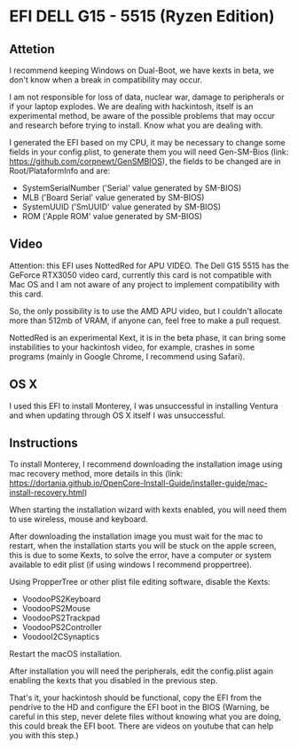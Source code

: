 # EFI DELL G15 - 5515 (Ryzen Edition)

## Attetion
I recommend keeping Windows on Dual-Boot, we have kexts in beta, we don't know when a break in compatibility may occur.

I am not responsible for loss of data, nuclear war, damage to peripherals or if your laptop explodes. We are dealing with hackintosh, itself is an experimental method, be aware of the possible problems that may occur and research before trying to install. Know what you are dealing with.

I generated the EFI based on my CPU, it may be necessary to change some fields in your config.plist, to generate them you will need Gen-SM-Bios (link: https://github.com/corpnewt/GenSMBIOS), the fields to be changed are in Root/PlataformInfo and are:
* SystemSerialNumber ('Serial' value generated by SM-BIOS)
* MLB ('Board Serial' value generated by SM-BIOS)
* SystemUUID ('SmUUID' value generated by SM-BIOS)
* ROM ('Apple ROM' value generated by SM-BIOS)

## Video
Attention: this EFI uses NottedRed for APU VIDEO.
The Dell G15 5515 has the GeForce RTX3050 video card, currently this card is not compatible with Mac OS and I am not aware of any project to implement compatibility with this card.

So, the only possibility is to use the AMD APU video, but I couldn't allocate more than 512mb of VRAM, if anyone can, feel free to make a pull request.

NottedRed is an experimental Kext, it is in the beta phase, it can bring some instabilities to your hackintosh video, for example, crashes in some programs (mainly in Google Chrome, I recommend using Safari).

## OS X
I used this EFI to install Monterey, I was unsuccessful in installing Ventura and when updating through OS X itself I was unsuccessful.

## Instructions
To install Monterey, I recommend downloading the installation image using mac recovery method, more details in this (link: https://dortania.github.io/OpenCore-Install-Guide/installer-guide/mac-install-recovery.html)

When starting the installation wizard with kexts enabled, you will need them to use wireless, mouse and keyboard.

After downloading the installation image you must wait for the mac to restart, when the installation starts you will be stuck on the apple screen, this is due to some Kexts, to solve the error, have a computer or system available to edit plist (if using windows I recommend proppertree).

Using PropperTree or other plist file editing software, disable the Kexts:
* VoodooPS2Keyboard
* VoodooPS2Mouse
* VoodooPS2Trackpad
* VoodooPS2Controller
* VoodooI2CSynaptics

Restart the macOS installation.

After installation you will need the peripherals, edit the config.plist again enabling the kexts that you disabled in the previous step.

That's it, your hackintosh should be functional, copy the EFI from the pendrive to the HD and configure the EFI boot in the BIOS (Warning, be careful in this step, never delete files without knowing what you are doing, this could break the EFI boot. There are videos on youtube that can help you with this step.)

